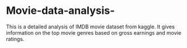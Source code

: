 # Movie-data-analysis-
This is a detailed analysis of IMDB movie dataset from kaggle. It gives information on the top movie genres based on gross earnings and movie ratings.
